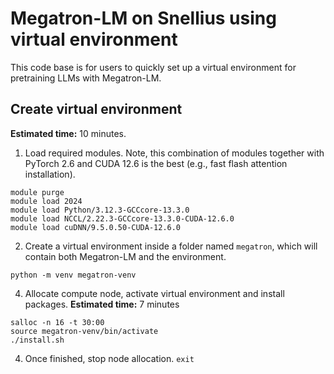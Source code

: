 
# Megatron-LM on Snellius using virtual environment

This code base is for users to quickly set up a virtual environment for pretraining LLMs with Megatron-LM.

## Create virtual environment 
**Estimated time:** 10 minutes.
1. Load required modules. Note, this combination of modules together with PyTorch 2.6 and CUDA 12.6 is the best (e.g., fast flash attention installation).
```
module purge
module load 2024
module load Python/3.12.3-GCCcore-13.3.0
module load NCCL/2.22.3-GCCcore-13.3.0-CUDA-12.6.0
module load cuDNN/9.5.0.50-CUDA-12.6.0
```
2. Create a virtual environment inside a folder named `megatron`, which will contain both Megatron-LM and the environment. 
```
python -m venv megatron-venv
```
4. Allocate compute node, activate virtual environment and install packages. **Estimated time:** 7 minutes
```
salloc -n 16 -t 30:00
source megatron-venv/bin/activate
./install.sh
```
4. Once finished, stop node allocation.
`exit`
